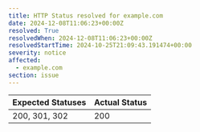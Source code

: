 ```yaml
---
title: HTTP Status resolved for example.com
date: 2024-12-08T11:06:23+00:00Z
resolved: True
resolvedWhen: 2024-12-08T11:06:23+00:00Z
resolvedStartTime: 2024-10-25T21:09:43.191474+00:00
severity: notice
affected:
  - example.com
section: issue
---
```


| Expected Statuses | Actual Status  |
|-------------------|----------------|
| 200, 301, 302 | 200 |
